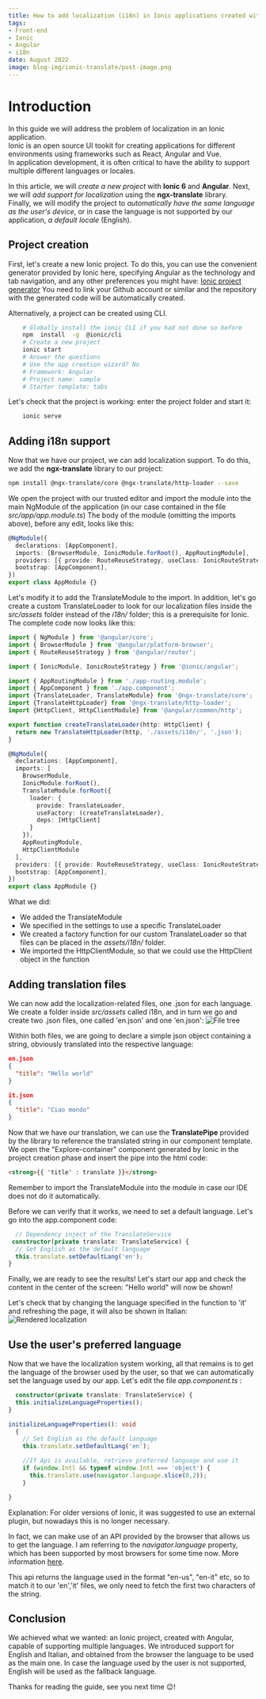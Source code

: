 ```yaml
---  
title: How to add localization (i18n) in Ionic applications created with Angular
tags:
- Front-end
- Ionic
- Angular
- i18n  
date: August 2022  
image: blog-img/ionic-translate/post-image.png
---  
```

# Introduction
In this guide we will address the problem of localization in an Ionic application.  
Ionic is an open source UI tookit for creating applications for different environments using frameworks such as React, Angular and Vue.  
In application development, it is often critical to have the ability to support multiple different languages or locales.

In this article, we will *create a new project* with **Ionic 6** and **Angular**. Next, we will *add support for localization* using the **ngx-translate** library.  
Finally, we will modify the project to *automatically have the same language as the user's device*, or in case the language is not supported by our application, *a default locale* (English).


## Project creation
First, let's create a new Ionic project. To do this, you can use the convenient generator provided by Ionic here, specifying Angular as the technology and tab navigation, and any other preferences you might have: [Ionic project generator](https://ionicframework.com/start#basics)
You need to link your Github account or similar and the repository with the generated code will be automatically created.

Alternatively, a project can be created using CLI.
```bash
    # Globally install the ionic CLI if you had not done so before
    npm  install  -g  @ionic/cli
    # Create a new project
    ionic start
    # Answer the questions
    # Use the app creation wizard? No
    # Framework: Angular
    # Project name: sample
    # Starter template: tabs
```


Let's check that the project is working: enter the project folder and start it:
```bash
    ionic serve
```

## Adding i18n support
Now that we have our project, we can add localization support.
To do this, we add the **ngx-translate** library to our project:

```bash
npm install @ngx-translate/core @ngx-translate/http-loader --save
```
We open the project with our trusted editor and import the module into the main NgModule of the application (in our case contained in the file *src/app/app.module.ts*)
The body of the module (omitting the imports above), before any edit, looks like this:
```ts
@NgModule({
  declarations: [AppComponent],
  imports: [BrowserModule, IonicModule.forRoot(), AppRoutingModule],
  providers: [{ provide: RouteReuseStrategy, useClass: IonicRouteStrategy }],
  bootstrap: [AppComponent],
})
export class AppModule {}
```
Let's modify it to add the TranslateModule to the import. In addition, let's go create a custom TranslateLoader to look for our localization files inside the *src/assets* folder instead of the *i18n/* folder; this is a prerequisite for Ionic.
The complete code now looks like this:

```ts
import { NgModule } from '@angular/core';
import { BrowserModule } from '@angular/platform-browser';
import { RouteReuseStrategy } from '@angular/router';

import { IonicModule, IonicRouteStrategy } from '@ionic/angular';

import { AppRoutingModule } from './app-routing.module';
import { AppComponent } from './app.component';
import {TranslateLoader, TranslateModule} from '@ngx-translate/core';
import {TranslateHttpLoader} from '@ngx-translate/http-loader';
import {HttpClient, HttpClientModule} from '@angular/common/http';

export function createTranslateLoader(http: HttpClient) {
  return new TranslateHttpLoader(http, './assets/i18n/', '.json');
}

@NgModule({
  declarations: [AppComponent],
  imports: [
    BrowserModule,
    IonicModule.forRoot(),
    TranslateModule.forRoot({
      loader: {
        provide: TranslateLoader,
        useFactory: (createTranslateLoader),
        deps: [HttpClient]
      }
    }),
    AppRoutingModule,
    HttpClientModule
  ],
  providers: [{ provide: RouteReuseStrategy, useClass: IonicRouteStrategy }],
  bootstrap: [AppComponent],
})
export class AppModule {}
```
What we did:

- We added the TranslateModule
- We specified in the settings to use a specific TranslateLoader
- We created a factory function for our custom TranslateLoader so that files can be placed in the *assets/i18n/* folder.
- We imported the HttpClientModule, so that we could use the HttpClient object in the function

## Adding translation files
We can now add the localization-related files, one .json for each language.
We create a folder inside *src/assets* called i18n, and in turn we go and create two .json files, one called 'en.json' and one 'en.json':
![File tree](/blog-img/ionic-translate/tree.png)

Within both files, we are going to declare a simple json object containing a string, obviously translated into the respective language:
```json
en.json
{
  "title": "Hello world"
}
```
```json 
it.json
{
  "title": "Ciao mondo"
}
```

Now that we have our translation, we can use the **TranslatePipe** provided by the library to reference the translated string in our component template.
We open the "Explore-container" component generated by Ionic in the project creation phase and insert the pipe into the html code:
```html
<strong>{{ 'title' : translate }}</strong>
```
Remember to import the TranslateModule into the module in case our IDE does not do it automatically.

Before we can verify that it works, we need to set a default language. Let's go into the app.component code:
```ts 
  // Dependency inject of the TranslateService
 constructor(private translate: TranslateService) {
  // Set English as the default language
  this.translate.setDefaultLang('en');
}
```
Finally, we are ready to see the results! Let's start our app and check the content in the center of the screen: "Hello world" will now be shown!

Let's check that by changing the language specified in the function to 'it' and refreshing the page, it will also be shown in Italian:
![Rendered localization](/blog-img/ionic-translate/trad.png)

## Use the user's preferred language
Now that we have the localization system working, all that remains is to get the language of the browser used by the user, so that we can automatically set the language used by our app.
Let's edit the file _app.component.ts_ :

```ts 
  constructor(private translate: TranslateService) {
  this.initializeLanguageProperties();
}

initializeLanguageProperties(): void
  {
    // Set English as the default language
    this.translate.setDefaultLang('en');

    //If Api is available, retrieve preferred language and use it
    if (window.Intl && typeof window.Intl === 'object') {
      this.translate.use(navigator.language.slice(0,2));
    }

}
```
Explanation:
For older versions of Ionic, it was suggested to use an external plugin, but nowadays this is no longer necessary.

In fact, we can make use of an API provided by the browser that allows us to get the language. I am referring to the _navigator.language_ property, which has been supported by most browsers for some time now.
More information [here](https://developer.mozilla.org/en-US/docs/Web/API/Navigator/language).

This api returns the language used in the format "en-us", "en-it" etc, so to match it to our 'en','it' files, we only need to fetch the first two characters of the string.


## Conclusion
We achieved what we wanted: an Ionic project, created with Angular, capable of supporting multiple languages.
We introduced support for English and Italian, and obtained from the browser the language to be used as the main one. In case the language used by the user is not supported, English will be used as the fallback language.

Thanks for reading the guide, see you next time 😉!
